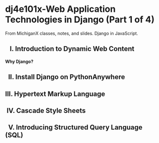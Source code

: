 # dj4e101x-Web Application Technologies in Django (Part 1 of 4)

From MichiganX classes, notes, and slides. Django in JavaScript.

##    I. Introduction to Dynamic Web Content

#### Why Django?

##   II. Install Django on PythonAnywhere

## III. Hypertext Markup Language

##  IV. Cascade Style Sheets

##   V. Introducing Structured Query Language (SQL)
